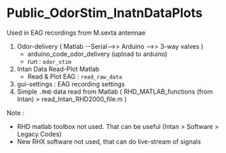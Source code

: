 # Public_OdorStim_InatnDataPlots
Used in EAG recordings from M.sexta antennae 

1. Odor-delivery ( Matlab --Serial-->> Arduino -->> 3-way valves )
    - arduino_code_odor_delivery (upload to arduino)
    - run : `odor_stim`
1. Intan Data Read-Plot Matlab 
    - Read & Plot EAG : `read_raw_data`
1. gui-settings : EAG recording settings
1. Simple `.RHD` data read from Matlab ( RHD_MATLAB_functions (from Intan) > read_Intan_RHD2000_file.m )


Note :
  - RHD matlab toolbox not used. That can be useful (Intan > Software > Legacy Codes)
  - New RHX software not used, that can do live-stream of signals
